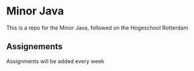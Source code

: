 # Minor Java

This is a repo for the Minor Java, followed on the Hogeschool Rotterdam

## Assignements 

Assignments will be added every week

